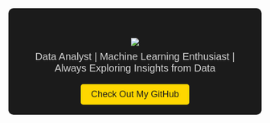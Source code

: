 <div style="text-align: center; padding: 20px; background-color: #1b1b1b; border-radius: 10px;">
    <h1 style="margin-bottom: 10px;">
        <img src="https://readme-typing-svg.herokuapp.com/?font=Righteous&size=45&color=FFD700&center=true&vCenter=true&width=600&height=80&duration=3000&lines=Hi+There!+👋;+I'm+Darshana+Mishra!;" />
    </h1>
    <p style="font-family: 'Arial', sans-serif; color: #d3d3d3; font-size: 20px; margin-top: 10px;">
        Data Analyst | Machine Learning Enthusiast | Always Exploring Insights from Data
    </p>
    <div style="display: flex; justify-content: center; margin-top: 20px;">
        <a href="https://github.com/Darshanamishra" target="_blank" 
           style="background-color: #FFD700; color: #1b1b1b; padding: 10px 20px; font-size: 18px; 
           font-family: 'Arial', sans-serif; text-decoration: none; border-radius: 5px; 
           transition: background-color 0.3s ease;">
           Check Out My GitHub
        </a>
    </div>
</div>


